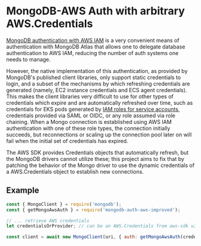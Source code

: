 # MongoDB-AWS Auth with arbitrary AWS.Credentials
[MongoDB authentication with AWS IAM](https://docs.atlas.mongodb.com/security/passwordless-authentication/) is a very convenient means of authentication with MongoDB Atlas that allows one to delegate database authentication to AWS IAM, reducing the number of auth systems one needs to manage.

However, the native implementation of this authentication, as provided by MongoDB's published client libraries, only support static credentials to login, and a subset of the mechanisms by which refreshing credentials are generated (namely, EC2 instance credentials and ECS agent credentials). This makes the client libraries very difficult to use for other types of credentials which expire and are automatically refreshed over time, such as credentials for EKS pods generated by [IAM
roles for service accounts](https://docs.aws.amazon.com/eks/latest/userguide/iam-roles-for-service-accounts.html), credentials provided via SAML or OIDC, or any role assumed via role chaining. When a Mongo connection is established using AWS IAM authentication with one of these role types, the connection initially succeeds, but reconnections or scaling up the connection pool later on will fail when the initial set of credentials has expired.

The AWS SDK provides Credentials objects that automatically refresh, but the MongoDB drivers cannot utilize these; this project aims to fix that by patching the behavior of the Mongo driver to use the dynamic credentials of a AWS.Credentials object to establish new connections.

## Example
```js
const { MongoClient } = require('mongodb');
const { getMongoAwsAuth } = require('mongodb-auth-aws-improved');

// ... retrieve AWS credentials
let credentialsOrProvider; // can be an AWS.Credentials from aws-sdk v2, or a CredentialProvider from aws-sdk v3

const client = await new MongoClient(uri, { auth: getMongoAwsAuth(credentialsOrProvider) }).connect();
```
